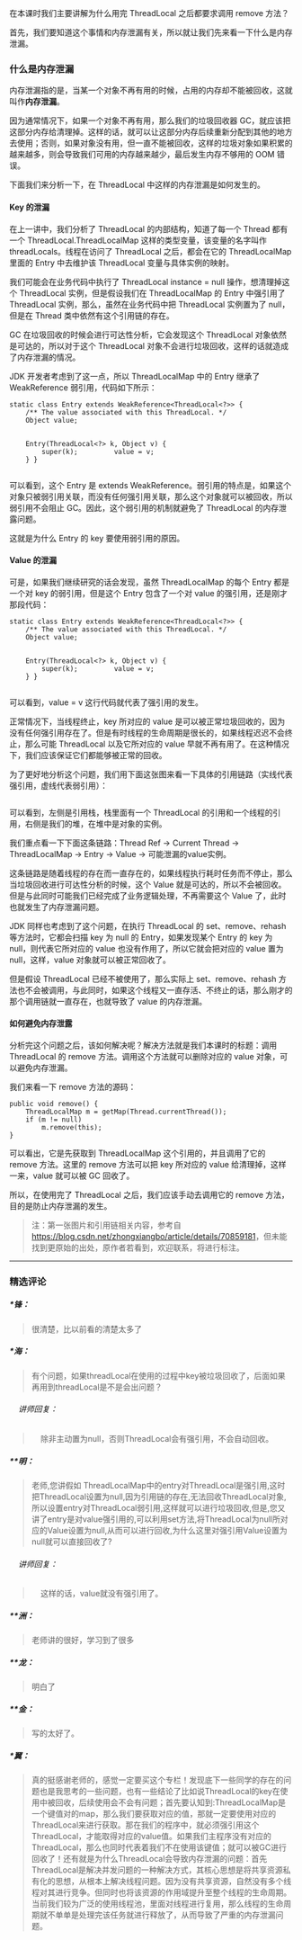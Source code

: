 <p data-nodeid="28947" class="">在本课时我们主要讲解为什么用完 ThreadLocal 之后都要求调用 remove 方法？</p>
<p data-nodeid="28948">首先，我们要知道这个事情和内存泄漏有关，所以就让我们先来看一下什么是内存泄漏。</p>
<h3 data-nodeid="28949">什么是内存泄漏</h3>
<p data-nodeid="28950">内存泄漏指的是，当某一个对象不再有用的时候，占用的内存却不能被回收，这就叫作<strong data-nodeid="28987">内存泄漏</strong>。</p>
<p data-nodeid="28951">因为通常情况下，如果一个对象不再有用，那么我们的垃圾回收器 GC，就应该把这部分内存给清理掉。这样的话，就可以让这部分内存后续重新分配到其他的地方去使用；否则，如果对象没有用，但一直不能被回收，这样的垃圾对象如果积累的越来越多，则会导致我们可用的内存越来越少，最后发生内存不够用的 OOM 错误。</p>
<p data-nodeid="28952">下面我们来分析一下，在 ThreadLocal 中这样的内存泄漏是如何发生的。</p>
<h4 data-nodeid="28953">Key 的泄漏</h4>
<p data-nodeid="28954">在上一讲中，我们分析了 ThreadLocal 的内部结构，知道了每一个 Thread 都有一个 ThreadLocal.ThreadLocalMap 这样的类型变量，该变量的名字叫作 threadLocals。线程在访问了 ThreadLocal 之后，都会在它的 ThreadLocalMap 里面的 Entry 中去维护该 ThreadLocal 变量与具体实例的映射。</p>
<p data-nodeid="28955">我们可能会在业务代码中执行了 ThreadLocal instance = null 操作，想清理掉这个 ThreadLocal 实例，但是假设我们在 ThreadLocalMap 的 Entry 中强引用了 ThreadLocal 实例，那么，虽然在业务代码中把 ThreadLocal 实例置为了 null，但是在 Thread 类中依然有这个引用链的存在。</p>
<p data-nodeid="28956">GC 在垃圾回收的时候会进行可达性分析，它会发现这个 ThreadLocal 对象依然是可达的，所以对于这个 ThreadLocal 对象不会进行垃圾回收，这样的话就造成了内存泄漏的情况。</p>
<p data-nodeid="28957">JDK 开发者考虑到了这一点，所以 ThreadLocalMap 中的 Entry 继承了 WeakReference 弱引用，代码如下所示：</p>
<pre class="lang-java" data-nodeid="28958"><code data-language="java"><span class="hljs-keyword">static</span>&nbsp;<span class="hljs-class"><span class="hljs-keyword">class</span>&nbsp;<span class="hljs-title">Entry</span>&nbsp;<span class="hljs-keyword">extends</span>&nbsp;<span class="hljs-title">WeakReference</span>&lt;<span class="hljs-title">ThreadLocal</span>&lt;?&gt;&gt;&nbsp;</span>{
&nbsp;&nbsp;&nbsp;&nbsp;<span class="hljs-comment">/**&nbsp;The&nbsp;value&nbsp;associated&nbsp;with&nbsp;this&nbsp;ThreadLocal.&nbsp;*/</span>
&nbsp;&nbsp;&nbsp;&nbsp;Object&nbsp;value;

&nbsp;&nbsp;&nbsp;&nbsp;Entry(ThreadLocal&lt;?&gt;&nbsp;k,&nbsp;Object&nbsp;v)&nbsp;{
&nbsp;&nbsp;&nbsp;&nbsp;&nbsp;&nbsp;&nbsp;&nbsp;<span class="hljs-keyword">super</span>(k);
&nbsp;&nbsp;&nbsp;&nbsp;&nbsp;&nbsp;&nbsp;&nbsp;value&nbsp;=&nbsp;v;
&nbsp;&nbsp;&nbsp;&nbsp;}
}
</code></pre>
<p data-nodeid="28959">可以看到，这个 Entry 是 extends WeakReference。弱引用的特点是，如果这个对象只被弱引用关联，而没有任何强引用关联，那么这个对象就可以被回收，所以弱引用不会阻止 GC。因此，这个弱引用的机制就避免了 ThreadLocal 的内存泄露问题。</p>
<p data-nodeid="28960">这就是为什么 Entry 的 key 要使用弱引用的原因。</p>
<h4 data-nodeid="28961">Value 的泄漏</h4>
<p data-nodeid="28962">可是，如果我们继续研究的话会发现，虽然 ThreadLocalMap 的每个 Entry 都是一个对 key 的弱引用，但是这个 Entry 包含了一个对 value 的强引用，还是刚才那段代码：</p>
<pre class="lang-java" data-nodeid="28963"><code data-language="java"><span class="hljs-keyword">static</span>&nbsp;<span class="hljs-class"><span class="hljs-keyword">class</span>&nbsp;<span class="hljs-title">Entry</span>&nbsp;<span class="hljs-keyword">extends</span>&nbsp;<span class="hljs-title">WeakReference</span>&lt;<span class="hljs-title">ThreadLocal</span>&lt;?&gt;&gt;&nbsp;</span>{
&nbsp;&nbsp;&nbsp;&nbsp;<span class="hljs-comment">/**&nbsp;The&nbsp;value&nbsp;associated&nbsp;with&nbsp;this&nbsp;ThreadLocal.&nbsp;*/</span>
&nbsp;&nbsp;&nbsp;&nbsp;Object&nbsp;value;


&nbsp;&nbsp;&nbsp;&nbsp;Entry(ThreadLocal&lt;?&gt;&nbsp;k,&nbsp;Object&nbsp;v)&nbsp;{
&nbsp;&nbsp;&nbsp;&nbsp;&nbsp;&nbsp;&nbsp;&nbsp;<span class="hljs-keyword">super</span>(k);
&nbsp;&nbsp;&nbsp;&nbsp;&nbsp;&nbsp;&nbsp;&nbsp;value&nbsp;=&nbsp;v;
&nbsp;&nbsp;&nbsp;&nbsp;}
}
</code></pre>
<p data-nodeid="28964">可以看到，value = v 这行代码就代表了强引用的发生。</p>
<p data-nodeid="28965">正常情况下，当线程终止，key 所对应的 value 是可以被正常垃圾回收的，因为没有任何强引用存在了。但是有时线程的生命周期是很长的，如果线程迟迟不会终止，那么可能 ThreadLocal 以及它所对应的 value 早就不再有用了。在这种情况下，我们应该保证它们都能够被正常的回收。</p>
<p data-nodeid="28966">为了更好地分析这个问题，我们用下面这张图来看一下具体的引用链路（实线代表强引用，虚线代表弱引用）：</p>
<p data-nodeid="28967"><img src="https://s0.lgstatic.com/i/image3/M01/68/C4/Cgq2xl5Pld-AHFhJAADLtGXmSxc833.png" alt="" data-nodeid="29003"></p>
<p data-nodeid="28968">可以看到，左侧是引用栈，栈里面有一个 ThreadLocal 的引用和一个线程的引用，右侧是我们的堆，在堆中是对象的实例。</p>
<p data-nodeid="28969">我们重点看一下下面这条链路：Thread Ref → Current Thread → ThreadLocalMap → Entry → Value → 可能泄漏的value实例。</p>
<p data-nodeid="28970">这条链路是随着线程的存在而一直存在的，如果线程执行耗时任务而不停止，那么当垃圾回收进行可达性分析的时候，这个 Value 就是可达的，所以不会被回收。但是与此同时可能我们已经完成了业务逻辑处理，不再需要这个 Value 了，此时也就发生了内存泄漏问题。</p>
<p data-nodeid="28971">JDK 同样也考虑到了这个问题，在执行 ThreadLocal 的 set、remove、rehash 等方法时，它都会扫描 key 为 null 的 Entry，如果发现某个 Entry 的 key 为 null，则代表它所对应的 value 也没有作用了，所以它就会把对应的 value 置为 null，这样，value 对象就可以被正常回收了。</p>
<p data-nodeid="28972">但是假设 ThreadLocal 已经不被使用了，那么实际上 set、remove、rehash 方法也不会被调用，与此同时，如果这个线程又一直存活、不终止的话，那么刚才的那个调用链就一直存在，也就导致了 value 的内存泄漏。</p>
<h4 data-nodeid="28973">如何避免内存泄露</h4>
<p data-nodeid="28974">分析完这个问题之后，该如何解决呢？解决方法就是我们本课时的标题：调用 ThreadLocal 的 remove 方法。调用这个方法就可以删除对应的 value 对象，可以避免内存泄漏。</p>
<p data-nodeid="28975">我们来看一下 remove 方法的源码：</p>
<pre class="lang-java" data-nodeid="28976"><code data-language="java"><span class="hljs-function"><span class="hljs-keyword">public</span>&nbsp;<span class="hljs-keyword">void</span>&nbsp;<span class="hljs-title">remove</span><span class="hljs-params">()</span>&nbsp;</span>{
&nbsp;&nbsp;&nbsp;&nbsp;ThreadLocalMap&nbsp;m&nbsp;=&nbsp;getMap(Thread.currentThread());
&nbsp;&nbsp;&nbsp;&nbsp;<span class="hljs-keyword">if</span>&nbsp;(m&nbsp;!=&nbsp;<span class="hljs-keyword">null</span>)
&nbsp;&nbsp;&nbsp;&nbsp;&nbsp;&nbsp;&nbsp;&nbsp;m.remove(<span class="hljs-keyword">this</span>);
}
</code></pre>
<p data-nodeid="28977">可以看出，它是先获取到 ThreadLocalMap 这个引用的，并且调用了它的 remove 方法。这里的 remove 方法可以把 key 所对应的 value 给清理掉，这样一来，value 就可以被 GC 回收了。</p>
<p data-nodeid="29152">所以，在使用完了 ThreadLocal 之后，我们应该手动去调用它的 remove 方法，目的是防止内存泄漏的发生。</p>
<blockquote data-nodeid="30146">
<p data-nodeid="30147" class="te-preview-highlight">注：第一张图片和引用链相关内容，参考自<a href="https://blog.csdn.net/zhongxiangbo/article/details/70859181" data-nodeid="30151">https://blog.csdn.net/zhongxiangbo/article/details/70859181</a>，但未能找到更原始的出处，原作者若看到，欢迎联系，将进行标注。</p>
</blockquote>

---

### 精选评论

##### *锋：
> 很清楚，比以前看的清楚太多了

##### *海：
> 有个问题，如果threadLocal在使用的过程中key被垃圾回收了，后面如果再用到threadLocal是不是会出问题？

 ###### &nbsp;&nbsp;&nbsp; 讲师回复：
> &nbsp;&nbsp;&nbsp; 除非主动置为null，否则ThreadLocal会有强引用，不会自动回收。

##### **明：
> 老师,您讲假如 ThreadLocalMap中的entry对ThreadLocal是强引用,这时把ThreadLocal设置为null,因为引用链的存在,无法回收ThreadLocal对象,所以设置entry对ThreadLocal弱引用,这样就可以进行垃圾回收,但是,您又讲了entry是对value强引用的,可以利用set方法,将ThreadLocal为null所对应的Value设置为null,从而可以进行回收,为什么这里对强引用Value设置为null就可以直接回收了?

 ###### &nbsp;&nbsp;&nbsp; 讲师回复：
> &nbsp;&nbsp;&nbsp; 这样的话，value就没有强引用了。

##### **洲：
> 老师讲的很好，学习到了很多

##### **龙：
> 明白了

##### **金：
> 写的太好了。

##### *翼：
> 真的挺感谢老师的，感觉一定要买这个专栏！发现底下一些同学的存在的问题也是我思考的一些问题，也有一些结论了比如说ThreadLocal的key在使用中被回收，后续使用会不会有问题；首先要认知到:ThreadLocalMap是一个键值对的map，那么我们要获取对应的值，那就一定要使用对应的ThreadLocal来进行获取。那在我们的程序中，就必须强引用这个ThreadLocal，才能取得对应的value值。如果我们主程序没有对应的ThreadLocal，那么也同时代表着我们不在使用该键值；就可以被GC进行回收了！还有就是为什么ThreadLocal会导致内存泄漏的问题：首先ThreadLocal是解决并发问题的一种解决方式，其核心思想是将共享资源私有化的思想，从根本上解决线程问题。因为没有共享资源，自然没有多个线程对其进行竞争。但同时也将该资源的作用域提升至整个线程的生命周期。当前我们较为广泛的使用线程池，里面对线程进行复用，那么线程的生命周期就不单单是处理完该任务就进行释放了，从而导致了严重的内存泄漏问题。


